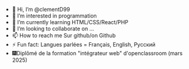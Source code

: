- 👋 Hi, I’m @clementD99
- 👀 I’m interested in programmation
- 🌱 I’m currently learning HTML/CSS/React/PHP
- 💞️ I’m looking to collaborate on ...
- 📫 How to reach me Sur github/on Github
- ⚡ Fun fact: Langues parlées = Français, English, Русский
- 🎆Diplômé de la formation "intégrateur web" d'openclassroom (mars 2025)

<!---
clementD99/clementD99 is a ✨ special ✨ repository because its `README.md` (this file) appears on your GitHub profile.
You can click the Preview link to take a look at your changes.
--->
